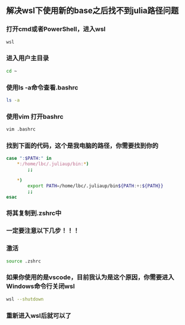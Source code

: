 ## 解决wsl下使用新的base之后找不到julia路径问题
### 打开cmd或者PowerShell，进入wsl
```bash
wsl
```
### 进入用户主目录
```bash
cd ~
```

### 使用ls -a命令查看.bashrc
```bash
ls -a
```
### 使用vim 打开bashrc
```bash
vim .bashrc
```
### 找到下面的代码，这个是我电脑的路径，你需要找到你的
```bash
case ":$PATH:" in
    *:/home/lbc/.juliaup/bin:*)
        ;;

    *)
        export PATH=/home/lbc/.juliaup/bin${PATH:+:${PATH}}
        ;;
esac
```
### 将其复制到.zshrc中
### 一定要注意以下几步！！！
### 激活
```bash
source .zshrc
```
### 如果你使用的是vscode，目前我认为是这个原因，你需要进入Windows命令行关闭wsl
```bash
wsl --shutdown
```
### 重新进入wsl后就可以了
